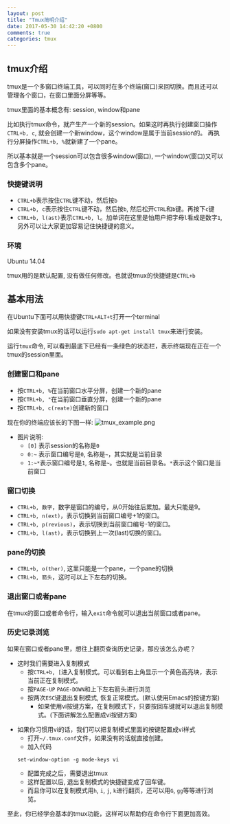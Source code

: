 ```yaml
---
layout: post
title: "Tmux简明介绍"
date: 2017-05-30 14:42:20 +0800
comments: true
categories: tmux
---
```


## tmux介绍
tmux是一个多窗口终端工具，可以同时在多个终端(窗口)来回切换。而且还可以管理各个窗口，在窗口里面分屏等等。

tmux里面的基本概念有: session, window和pane

比如执行tmux命令，就产生产一个新的session。如果这时再执行创建窗口操作`CTRL+b, c`, 就会创建一个新window，这个window是属于当前session的。
再执行分屏操作`CTRL+b, %`就新建了一个pane。

所以基本就是一个session可以包含很多window(窗口),  一个window(窗口)又可以包含多个pane。

<!--more-->

### 快捷键说明
* `CTRL+b`表示按住`CTRL`键不动，然后按`b`
* `CTRL+b, c`表示按住`CTRL`键不动，然后按`b`, 然后松开`CTRL`和`b`键。再按下`c`键
* `CTRL+b, l(ast)`表示`CTRL+b, l`。加单词在这里是怕用户把字母`l`看成是数字`1`, 另外可以让大家更加容易记住快捷键的意义。

### 环境
Ubuntu 14.04

tmux用的是默认配置, 没有做任何修改。也就说tmux的快捷键是`CTRL+b`

## 基本用法
在Ubuntu下面可以用快捷键`CTRL+ALT+t`打开一个terminal

如果没有安装tmux的话可以运行`sudo apt-get install tmux`来进行安装。

运行`tmux`命令, 可以看到最底下已经有一条绿色的状态栏，表示终端现在正在一个tmux的session里面。

### 创建窗口和pane
* 按`CTRL+b, %`在当前窗口水平分屏，创建一个新的pane
* 按`CTRL+b, "`在当前窗口垂直分屏，创建一个新的pane
* 按`CTRL+b, c(reate)`创建新的窗口

现在你的终端应该长的下图一样:
![tmux_example.png](/images/tmux_example.png)

* 图片说明:
   * `[0]` 表示session的名称是`0`
   * `0:~` 表示窗口编号是`0`, 名称是`~`，其实就是当前目录
   * `1:~*`表示窗口编号是`1`, 名称是`~`。也就是当前目录名。`*`表示这个窗口是当前窗口

### 窗口切换
* `CTRL+b, 数字`，数字是窗口的编号，从0开始往后累加。最大只能是9。
* `CTRL+b, n(ext)`，表示切换到当前窗口编号+1的窗口。
* `CTRL+b, p(revious)`，表示切换到当前窗口编号-1的窗口。
* `CTRL+b, l(ast)`，表示切换到上一次(last)切换的窗口。


### pane的切换
* `CTRL+b, o(ther)`, 这里只能是一个pane，一个pane的切换
* `CTRL+b, 箭头`，这时可以上下左右的切换。

### 退出窗口或者pane
在tmux的窗口或者命令行，输入`exit`命令就可以退出当前窗口或者pane。

### 历史记录浏览
如果在窗口或者pane里，想往上翻页查询历史记录，那应该怎么办呢？

* 这时我们需要进入复制模式
   * 按`CTRL+b, [`进入复制模式。可以看到右上角显示一个黄色高亮块，表示当前正在复制模式。
   * 按`PAGE-UP` `PAGE-DOWN`和上下左右箭头进行浏览
   * 按两次`ESC`键退出复制模式, 恢复正常模式。(默认使用Emacs的按键方案)
      * 如果使用vi按键方案，在复制模式下，只要按回车键就可以退出复制模式。(下面讲解怎么配置成vi按键方案)
<p />


* 如果你习惯用vi的话，我们可以把复制模式里面的按键配置成vi样式
   * 打开`~/.tmux.conf`文件，如果没有的话就直接创建。
   * 加入代码
   ```
   set-window-option -g mode-keys vi
   ```
   * 配置完成之后，需要退出tmux
   * 这样配置以后, 退出复制模式的快捷键变成了回车键。
   * 而且你可以在复制模式用`h`, `i`, `j`, `k`进行翻页，还可以用`G`, `gg`等等进行浏览。

至此，你已经学会基本的tmux功能，这样可以帮助你在命令行下面更加高效。